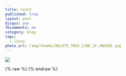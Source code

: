 ```yaml
---
title: test2
published: true
layout: post
disqus: yes
fbcomments: no
category: blog
tags: 
  - linux
photo_url: /img/thumbs/DELETE_THIS_LINE_IF_UNUSED.jpg
---
```


![](/img/PICTURE_EXAMPLE.jpg)

{% raw  %}
{% endraw  %}
